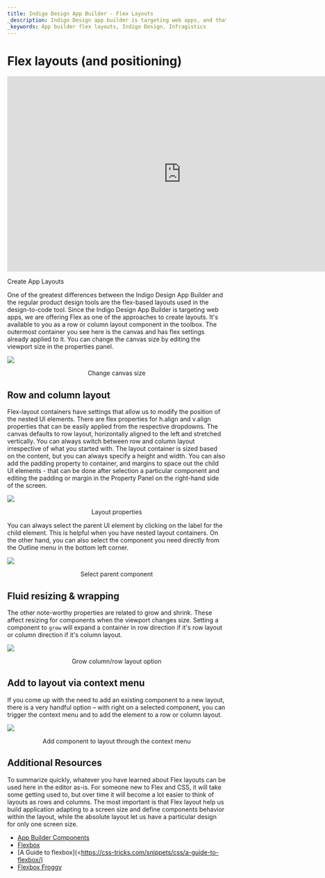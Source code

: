 ```yaml
---
title: Indigo Design App Builder - Flex Layouts
_description: Indigo Design app builder is targeting web apps, and that’s why we are offering Flex as one of the approaches to create layouts. It's available to you as a row or column layout component in the toolbox.
_keywords: App builder flex layouts, Indigo Design, Infragistics
---
```


# Flex layouts (and positioning) 

<section class="video-container">
    <div>
        <div class="video-container__item">
            <iframe width="800" height="450" src="https://www.youtube.com/embed/MUq3MGm9YlU" frameborder="0" allowfullscreen></iframe>
        </div>
        <p> Create App Layouts</p>
    </div>
</section>

One of the greatest differences between the Indigo Design App Builder and the regular product design tools are the flex-based layouts used in the design-to-code tool. Since the Indigo Design App Builder is targeting web apps, we are offering Flex as one of the approaches to create layouts. It's available to you as a row or column layout component in the toolbox. The outermost container you see here is the canvas and has flex settings already applied to it. You can change the canvas size by editing the viewport size in the properties panel. 

<img class="responsive-img" src="../../images/edit-create-canvas-size-Indigo-Design-App-Builder.gif" />
<p style="text-align:center;">Change canvas size</p>

## Row and column layout 

Flex-layout containers have settings that allow us to modify the position of the nested UI elements. There are flex properties for h.align and v.align properties that can be easily applied from the respective dropdowns. The canvas defaults to row layout, horizontally aligned to the left and stretched vertically. You can always switch between row and column layout irrespective of what you started with. The layout container is sized based on the content, but you can always specify a height and width. You can also add the padding property to container, and margins to space out the child UI elements - that can be done after selection a particular component and editing the padding or margin in the Property Panel on the right-hand side of the screen.

<img class="responsive-img" src="../../images/row-column-layout-Indigo-Design-App-Builder.gif" />
<p style="text-align:center;">Layout properties</p>

You can always select the parent UI element by clicking on the label for the child element. This is helpful when you have nested layout containers. On the other hand, you can also select the component you need directly from the Outline menu in the bottom left corner.  

<img class="responsive-img" src="../../images/select-parent-Indigo-Design-App-Builder.gif" />
<p style="text-align:center;">Select parent component</p>

## Fluid resizing & wrapping 

The other note-worthy properties are related to grow and shrink. These affect resizing for components when the viewport changes size. Setting a component to `grow` will expand a container in row direction if it's row layout or column direction if it's column layout.  
 
<img class="responsive-img" src="../../images/grow-column-row-layout-Indigo-Design-App-Builder.gif" />
<p style="text-align:center;">Grow column/row layout option</p>


## Add to layout via context menu 

If you come up with the need to add an existing component to a new layout, there is a very handful option – with right on a selected component, you can trigger the context menu and to add the element to a row or column layout.  

<img class="responsive-img" src="../../images/add-to-layout-Indigo-Design-App-Builder.gif" />
<p style="text-align:center;">Add component to layout through the context menu</p>

## Additional Resources

To summarize quickly, whatever you have learned about Flex layouts can be used here in the editor as-is. For someone new to Flex and CSS, it will take some getting used to, but over time it will become a lot easier to think of layouts as rows and columns. The most important is that Flex layout help us build application adapting to a screen size and define components behavior within the layout, while the absolute layout let us have a particular design for only one screen size. 

<div class="divider--half"></div>

* [App Builder Components](../indigo-design-app-builder-components.md)
* [Flexbox](https://developer.mozilla.org/en-US/docs/Learn/CSS/CSS_layout/Flexbox)
* [A Guide to flexbox](<https://css-tricks.com/snippets/css/a-guide-to-flexbox/)
* [Flexbox Froggy](https://flexboxfroggy.com/)
